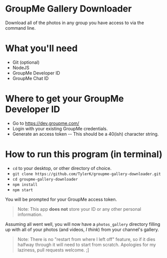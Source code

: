# GroupMe Gallery Downloader
Download all of the photos in any group you have access to via the command line.

# What you'll need
* Git (optional)
* NodeJS
* GroupMe Developer ID
* GroupMe Chat ID

# Where to get your GroupMe Developer ID
* Go to https://dev.groupme.com/
* Login with your existing GroupMe credentials.
* Generate an access token -- This should be a 40(ish) character string.

# How to run this program (in terminal)
* `cd` to your desktop, or other directory of choice. 
* `git clone https://github.com/TylerK/groupme-gallery-downloader.git`
* `cd groupme-gallery-downloader`
* `npm install`
* `npm start`

You will be prompted for your GroupMe access token. 

> Note: This app **does not** store your ID or any other personal information.

Assuming all went well, you will now have a `photos_gallery` directory filling up with all of your photos (and videos, _I think_) from your channel's gallery. 

> Note: There is no "restart from where I left off" feature, so if it dies halfway through it will need to start from scratch. Apologies for my laziness, pull requests welcome. ;]
